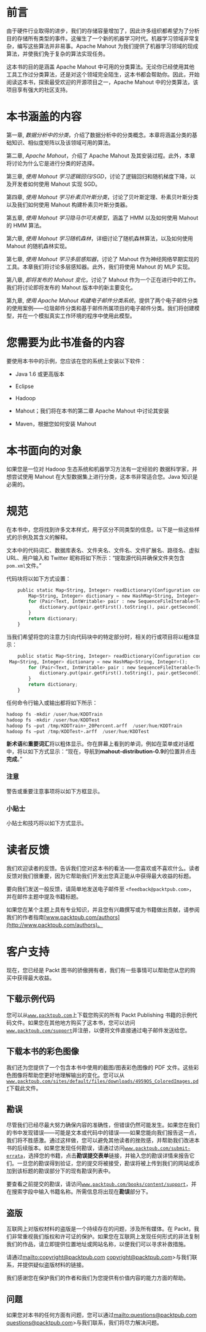 # 前言

由于硬件行业取得的进步，我们的存储容量增加了，因此许多组织都希望为了分析目的存储所有类型的事件。这催生了一个新的机器学习时代。机器学习领域非常复杂，编写这些算法并非易事。Apache Mahout 为我们提供了机器学习领域的现成算法，并使我们免于复杂的算法实现任务。

这本书的目的是涵盖 Apache Mahout 中可用的分类算法。无论你已经使用其他工具工作过分类算法，还是对这个领域完全陌生，这本书都会帮助你。因此，开始阅读这本书，探索最受欢迎的开源项目之一，Apache Mahout 中的分类算法，该项目享有强大的社区支持。

# 本书涵盖的内容

第一章, *数据分析中的分类*，介绍了数据分析中的分类概念。本章将涵盖分类的基础知识、相似度矩阵以及该领域可用的算法。

第二章, *Apache Mahout*，介绍了 Apache Mahout 及其安装过程。此外，本章将讨论为什么它是进行分类的好选择。

第三章, *使用 Mahout 学习逻辑回归/SGD*，讨论了逻辑回归和随机梯度下降，以及开发者如何使用 Mahout 实现 SGD。

第四章, *使用 Mahout 学习朴素贝叶斯分类*，讨论了贝叶斯定理、朴素贝叶斯分类以及我们如何使用 Mahout 构建朴素贝叶斯分类器。

第五章, *使用 Mahout 学习隐马尔可夫模型*，涵盖了 HMM 以及如何使用 Mahout 的 HMM 算法。

第六章, *使用 Mahout 学习随机森林*，详细讨论了随机森林算法，以及如何使用 Mahout 的随机森林实现。

第七章, *使用 Mahout 学习多层感知器*，讨论了 Mahout 作为神经网络早期实现的工具。本章我们将讨论多层感知器。此外，我们将使用 Mahout 的 MLP 实现。

第八章, *即将发布的 Mahout 变化*，讨论了 Mahout 作为一个正在进行中的工作。我们将讨论即将发布的 Mahout 版本中的新主要变化。

第九章, *使用 Apache Mahout 构建电子邮件分类系统*，提供了两个电子邮件分类的使用案例——垃圾邮件分类和基于邮件所属项目的电子邮件分类。我们将创建模型，并在一个模拟真实工作环境的程序中使用此模型。

# 您需要为此书准备的内容

要使用本书中的示例，您应该在您的系统上安装以下软件：

+   Java 1.6 或更高版本

+   Eclipse

+   Hadoop

+   Mahout；我们将在本书的第二章 Apache Mahout 中讨论其安装

+   Maven，根据您如何安装 Mahout

# 本书面向的对象

如果您是一位对 Hadoop 生态系统和机器学习方法有一定经验的 数据科学家，并想尝试使用 Mahout 在大型数据集上进行分类，这本书非常适合您。Java 知识是必需的。

# 规范

在本书中，您将找到许多文本样式，用于区分不同类型的信息。以下是一些这些样式的示例及其含义的解释。

文本中的代码词汇、数据库表名、文件夹名、文件名、文件扩展名、路径名、虚拟 URL、用户输入和 Twitter 昵称将如下所示：“提取源代码并确保文件夹包含`pom.xml`文件。”

代码块将以如下方式设置：

```py
    public static Map<String, Integer> readDictionary(Configuration conf, Path dictionaryPath) {
        Map<String, Integer> dictionary = new HashMap<String, Integer>();
        for (Pair<Text, IntWritable> pair : new SequenceFileIterable<Text, IntWritable>(dictionaryPath, true, conf)) {
            dictionary.put(pair.getFirst().toString(), pair.getSecond().get());
        }
        return dictionary;
    }
```

当我们希望将您的注意力引向代码块中的特定部分时，相关的行或项目将以粗体显示：

```py
    public static Map<String, Integer> readDictionary(Configuration conf, Path dictionaryPath) {
 Map<String, Integer> dictionary = new HashMap<String, Integer>();
        for (Pair<Text, IntWritable> pair : new SequenceFileIterable<Text, IntWritable>(dictionaryPath, true, conf)) {
            dictionary.put(pair.getFirst().toString(), pair.getSecond().get());
        }
        return dictionary;
    }
```

任何命令行输入或输出都将如下所示：

```py
hadoop fs -mkdir /user/hue/KDDTrain 
hadoop fs -mkdir /user/hue/KDDTest
hadoop fs –put /tmp/KDDTrain+_20Percent.arff  /user/hue/KDDTrain
hadoop fs –put /tmp/KDDTest+.arff  /user/hue/KDDTest

```

**新术语**和**重要词汇**将以粗体显示。你在屏幕上看到的单词，例如在菜单或对话框中，将以如下方式显示：“现在，导航到**mahout-distribution-0.9**的位置并点击**完成**。”

### 注意

警告或重要注意事项将以如下方框显示。

### 小贴士

小贴士和技巧将以如下方式显示。

# 读者反馈

我们欢迎读者的反馈。告诉我们您对这本书的看法——您喜欢或不喜欢什么。读者反馈对我们很重要，因为它帮助我们开发出您真正能从中获得最大收益的标题。

要向我们发送一般反馈，请简单地发送电子邮件至 `<feedback@packtpub.com>`，并在邮件主题中提及书籍标题。

如果您在某个主题上具有专业知识，并且您有兴趣撰写或为书籍做出贡献，请参阅我们的作者指南[www.packtpub.com/authors](http://www.packtpub.com/authors)。

# 客户支持

现在，您已经是 Packt 图书的骄傲拥有者，我们有一些事情可以帮助您从您的购买中获得最大收益。

## 下载示例代码

您可以从[`www.packtpub.com`](http://www.packtpub.com)上下载您购买的所有 Packt Publishing 书籍的示例代码文件。如果您在其他地方购买了这本书，您可以访问[`www.packtpub.com/support`](http://www.packtpub.com/support)并注册，以便将文件直接通过电子邮件发送给您。

## 下载本书的彩色图像

我们还为您提供了一个包含本书中使用的截图/图表彩色图像的 PDF 文件。这些彩色图像将帮助您更好地理解输出的变化。您可以从[`www.packtpub.com/sites/default/files/downloads/4959OS_ColoredImages.pdf`](http://www.packtpub.com/sites/default/files/downloads/4959OS_ColoredImages.pdf)下载此文件。

## 勘误

尽管我们已经尽最大努力确保内容的准确性，但错误仍然可能发生。如果您在我们的书中发现错误——可能是文本或代码中的错误——如果您能向我们报告这一点，我们将不胜感激。通过这样做，您可以避免其他读者的挫败感，并帮助我们改进本书的后续版本。如果您发现任何勘误，请通过访问[`www.packtpub.com/submit-errata`](http://www.packtpub.com/submit-errata)，选择您的书籍，点击**勘误提交表单**链接，并输入您的勘误详情来报告它们。一旦您的勘误得到验证，您的提交将被接受，勘误将被上传到我们的网站或添加到该标题的勘误部分下的现有勘误列表中。

要查看之前提交的勘误，请访问[`www.packtpub.com/books/content/support`](https://www.packtpub.com/books/content/support)，并在搜索字段中输入书籍名称。所需信息将出现在**勘误**部分下。

## 盗版

互联网上对版权材料的盗版是一个持续存在的问题，涉及所有媒体。在 Packt，我们非常重视我们版权和许可证的保护。如果您在互联网上发现任何形式的非法复制我们的作品，请立即提供位置地址或网站名称，以便我们可以寻求补救措施。

请通过<mailto:copyright@packtpub.com> copyright@packtpub.com>与我们联系，并提供疑似盗版材料的链接。

我们感谢您在保护我们的作者和我们为您提供有价值内容的能力方面的帮助。

## 问题

如果您对本书的任何方面有问题，您可以通过<mailto:questions@packtpub.com> questions@packtpub.com>与我们联系，我们将尽力解决问题。
